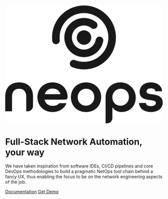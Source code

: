 ![logo](_media/neops_square_dark.svg ':size=300')

# Full-Stack Network Automation, your way

We have taken inspiration from software IDEs, CI/CD pipelines and core DevOps methodologies to build a pragmatic NetOps tool chain behind a fancy UX, thus enabling the focus to be on the network engineering aspects of the job.

[Documentation](installation.md#getting-started)
[Get Demo](https://outlook.office365.com/owa/calendar/neopsio@zebbra.ch/bookings/)


